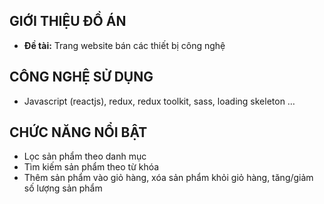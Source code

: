 ## GIỚI THIỆU ĐỒ ÁN

-   **Đề tài:** Trang website bán các thiết bị công nghệ

## CÔNG NGHỆ SỬ DỤNG

-   Javascript (reactjs), redux, redux toolkit, sass, loading skeleton …

## CHỨC NĂNG NỔI BẬT

-   Lọc sản phẩm theo danh mục
-   Tìm kiếm sản phẩm theo từ khóa
-   Thêm sản phẩm vào giỏ hàng, xóa sản phẩm khỏi giỏ hàng, tăng/giảm số lượng sản phẩm
